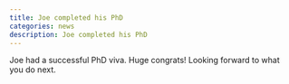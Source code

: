 ```yaml
---
title: Joe completed his PhD
categories: news
description: Joe completed his PhD
---
```


Joe had a successful PhD viva. Huge congrats! Looking forward to what you do next.